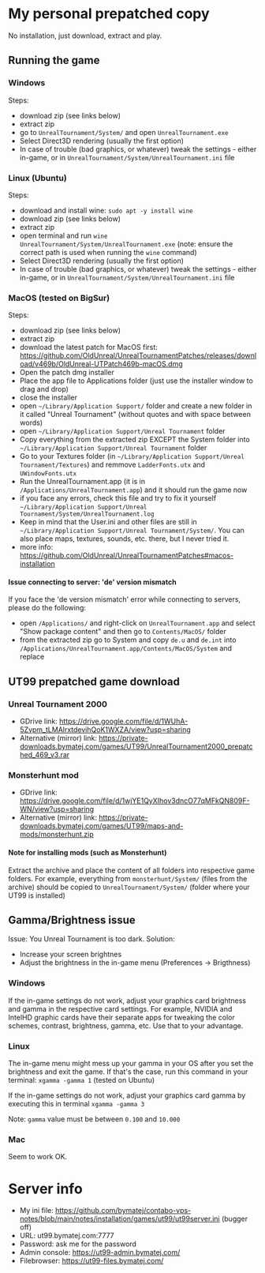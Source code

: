 # My personal prepatched copy
No installation, just download, extract and play. 


## Running the game
### Windows
Steps: 
- download zip (see links below)
- extract zip
- go to `UnrealTournament/System/` and open `UnrealTournament.exe`
- Select Direct3D rendering (usually the first option)
- In case of trouble (bad graphics, or whatever) tweak the settings - either in-game, or in `UnrealTournament/System/UnrealTournament.ini` file

### Linux (Ubuntu)
Steps: 
- download and install wine: `sudo apt -y install wine`
- download zip (see links below)
- extract zip
- open terminal and run `wine UnrealTournament/System/UnrealTournament.exe` (note: ensure the correct path is used when running the `wine` command)
- Select Direct3D rendering (usually the first option)
- In case of trouble (bad graphics, or whatever) tweak the settings - either in-game, or in `UnrealTournament/System/UnrealTournament.ini` file

### MacOS (tested on BigSur)
Steps:
- download zip (see links below)
- extract zip
- download the latest patch for MacOS first: https://github.com/OldUnreal/UnrealTournamentPatches/releases/download/v469b/OldUnreal-UTPatch469b-macOS.dmg
- Open the patch dmg installer
- Place the app file to Applications folder (just use the installer window to drag and drop)
- close the installer
- open `~/Library/Application Support/` folder and create a new folder in it called "Unreal Tournament" (without quotes and with space between words)
- open `~/Library/Application Support/Unreal Tournament` folder
- Copy everything from the extracted zip EXCEPT the System folder into `~/Library/Application Support/Unreal Tournament` folder
- Go to your Textures folder (in `~/Library/Application Support/Unreal Tournament/Textures`) and remmove `LadderFonts.utx` and `UWindowFonts.utx`
- Run the UnrealTournament.app (it is in `/Applications/UnrealTournament.app`) and it should run the game now
- if you face any errors, check this file and try to fix it yourself `~/Library/Application Support/Unreal Tournament/System/UnrealTournament.log`
- Keep in mind that the User.ini and other files are still in `~/Library/Application Support/Unreal Tournament/System/`. You can also place maps, textures, sounds, etc. there, but I never tried it.
- more info: https://github.com/OldUnreal/UnrealTournamentPatches#macos-installation

#### Issue connecting to server: 'de' version mismatch
If you face the 'de version mismatch' error while connecting to servers, please do the following:
- open `/Applications/` and right-click on `UnrealTournament.app` and select "Show package content" and then go to `Contents/MacOS/` folder
- from the extracted zip go to System and copy `de.u` and `de.int` into `/Applications/UnrealTournament.app/Contents/MacOS/System` and replace


## UT99 prepatched game download
### Unreal Tournament 2000
- GDrive link: https://drive.google.com/file/d/1WUhA-5Zvpm_tLMAlrxtdevihQoK1WXZA/view?usp=sharing
- Alternative (mirror) link: https://private-downloads.bymatej.com/games/UT99/UnrealTournament2000_prepatched_469_v3.rar

### Monsterhunt mod
- GDrive link: https://drive.google.com/file/d/1wjYE1QyXIhov3dncO77qMFkQN809F-WN/view?usp=sharing
- Alternative (mirror) link: https://private-downloads.bymatej.com/games/UT99/maps-and-mods/monsterhunt.zip

#### Note for installing mods (such as Monsterhunt)
Extract the archive and place the content of all folders into respective game folders. 
For example, everything from `monsterhunt/System/` (files from the archive) should be copied to `UnrealTournament/System/` (folder where your UT99 is installed)


## Gamma/Brightness issue
Issue: You Unreal Tournament is too dark. 
Solution: 
- Increase your screen brightnes
- Adjust the brightness in the in-game menu (Preferences -> Brigthness)

### Windows
If the in-game settings do not work, adjust your graphics card brightness and gamma in the respective card settings. For example, NVIDIA and IntelHD graphic cards have their separate apps for tweaking the color schemes, contrast, brightness, gamma, etc. Use that to your advantage.

### Linux
The in-game menu might mess up your gamma in your OS after you set the brightness and exit the game. If that's the case, run this command in your terminal: `xgamma -gamma 1` (tested on Ubuntu)

If the in-game settings do not work, adjust your graphics card gamma by executing this in terminal `xgamma -gamma 3`

Note: `gamma` value must be between `0.100` and `10.000`

### Mac
Seem to work OK.

# Server info
- My ini file: https://github.com/bymatej/contabo-vps-notes/blob/main/notes/installation/games/ut99/ut99server.ini (bugger off)
- URL: ut99.bymatej.com:7777
- Password: ask me for the password
- Admin console: https://ut99-admin.bymatej.com/
- Filebrowser: https://ut99-files.bymatej.com/

